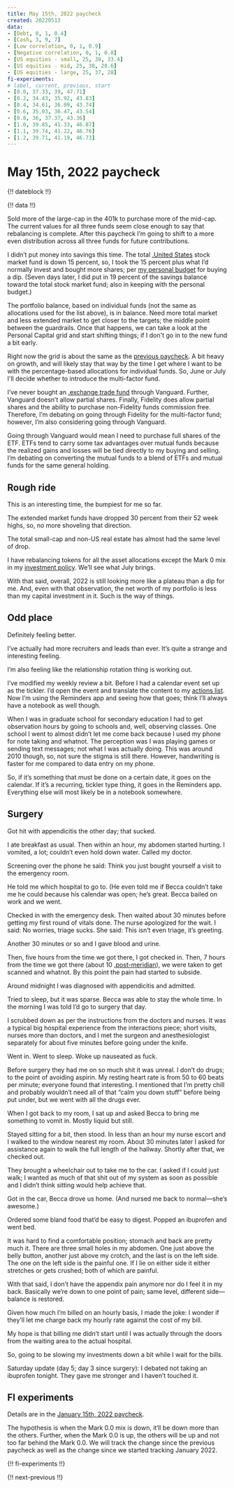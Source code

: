 ```yaml
---
title: May 15th, 2022 paycheck
created: 20220513
data:
- [Debt, 0, 1, 0.4]
- [Cash, 3, 9, 7]
- [Low correlation, 0, 1, 0.9]
- [Negative correlation, 0, 1, 0.8]
- [US equities - small, 25, 38, 33.4]
- [US equities - mid, 25, 38, 28.6]
- [US equities - large, 25, 37, 28]
fi-experiments:
# label, current, previous, start
- [0.0, 37.33, 39, 47.71]
- [0.2, 34.43, 35.92, 43.83]
- [0.4, 34.61, 36.09, 43.74]
- [0.6, 35.03, 36.47, 43.54]
- [0.8, 36, 37.37, 43.36]
- [1.0, 39.85, 41.33, 46.87]
- [1.1, 39.74, 41.22, 46.76]
- [1.2, 39.71, 41.19, 46.73]
---
```


# May 15th, 2022 paycheck

{!! dateblock !!}

{!! data !!}

Sold more of the large-cap in the 401k to purchase more of the mid-cap. The current values for all three funds seem close enough to say that rebalancing is complete. After this paycheck I’m going to shift to a more even distribution across all three funds for future contributions.

I didn’t put money into savings this time. The total [.United States](US) stock market fund is down 15 percent, so, I took the 15 percent plus what I’d normally invest and bought more shares; per [my personal budget](/experiences/finances/personal-budget/) for buying a dip. (Seven days later, I did put in 19 percent of the savings balance toward the total stock market fund; also in keeping with the personal budget.)

The portfolio balance, based on individual funds (not the same as allocations used for the list above), is in balance. Need more total market and less extended market to get closer to the targets; the middle point between the guardrails. Once that happens, we can take a look at the Personal Capital grid and start shifting things; if I don't go in to the new fund a bit early.

Right now the grid is about the same as the [previous paycheck](/experiences/finances/paycheck-to-paycheck/20220501/#portfolio-balance-overall). A bit heavy on growth, and will likely stay that way by the time I get where I want to be with the percentage-based allocations for individual funds. So, June or July I'll decide whether to introduce the multi-factor fund.

I’ve never bought an [.exchange trade fund](ETF) through Vanguard. Further, Vanguard doesn’t allow partial shares. Finally, Fidelity does allow partial shares and the ability to purchase non-Fidelity funds commission free. Therefore, I’m debating on going through Fidelity for the multi-factor fund; however, I’m also considering going through Vanguard.

Going through Vanguard would mean I need to purchase full shares of the ETF. ETFs tend to carry some tax advantages over mutual funds because the realized gains and losses will be tied directly to my buying and selling. I’m debating on converting the mutual funds to a blend of ETFs and mutual funds for the same general holding.

## Rough ride

This is an interesting time, the bumpiest for me so far.

The extended market funds have dropped 30 percent from their 52 week highs, so, no more shoveling that direction.

The total small-cap and non-US real estate has almost had the same level of drop. 

I have rebalancing tokens for all the asset allocations except the Mark 0 mix in my [investment policy](/experiences/finances/investment-policy/#asset-allocation). We’ll see what July brings.

With that said, overall, 2022 is still looking more like a plateau than a dip for me. And, even with that observation, the net worth of my portfolio is less than my capital investment in it. Such is the way of things.

## Odd place

Definitely feeling better.

I’ve actually had more recruiters and leads than ever. It’s quite a strange and interesting feeling.

I’m also feeling like the relationship rotation thing is working out.

I’ve modified my weekly review a bit. Before I had a calendar event set up as the tickler. I’d open the event and translate the content to my [actions list](/examinations/getting-things-done/). Now I’m using the Reminders app and seeing how that goes; think I’ll always have a notebook as well though.

When I was in graduate school for secondary education I had to get observation hours by going to schools and, well, observing classes. One school I went to almost didn’t let me come back because I used my phone for note taking and whatnot. The perception was I was playing games or sending text messages; not what I was actually doing. This was around 2010 though, so, not sure the stigma is still there. However, handwriting is faster for me compared to data entry on my phone.

So, if it’s something that must be done on a certain date, it goes on the calendar. If it’s a recurring, tickler type thing, it goes in the Reminders app. Everything else will most likely be in a notebook somewhere.

## Surgery

Got hit with appendicitis the other day; that sucked.

I ate breakfast as usual. Then within an hour, my abdomen started hurting. I vomited, a lot; couldn’t even hold down water. Called my doctor.

Screening over the phone he said: Think you just bought yourself a visit to the emergency room.

He told me which hospital to go to. (He even told me if Becca couldn’t take me he could because his calendar was open; he’s great. Becca bailed on work and we went.

Checked in with the emergency desk. Then waited about 30 minutes before getting my first round of vitals done. The nurse apologized for the wait. I said: No worries, triage sucks. She said: This isn’t even triage, it’s greeting.

Another 30 minutes or so and I gave blood and urine.

Then, five hours from the time we got there, I got checked in. Then, 7 hours from the time we got there (about 10 [.post-meridian](pm)), we were taken to get scanned and whatnot. By this point the pain had started to subside.

Around midnight I was diagnosed with appendicitis and admitted.

Tried to sleep, but it was sparse. Becca was able to stay the whole time. In the morning I was told I’d go to surgery that day.

I scrubbed down as per the instructions from the doctors and nurses. It was a typical big hospital experience from the interactions piece; short visits, nurses more than doctors, and I met the surgeon and anesthesiologist separately for about five minutes before going under the knife.

Went in. Went to sleep. Woke up nauseated as fuck. 

Before surgery they had me on so much shit it was unreal. I don’t do drugs; to the point of avoiding aspirin. My resting heart rate is from 50 to 60 beats per minute; everyone found that interesting. I mentioned that I’m pretty chill and probably wouldn’t need all of that “calm you down stuff” before being put under, but we went with all the drugs ever. 

When I got back to my room, I sat up and asked Becca to bring me something to vomit in. Mostly liquid but still.

Stayed sitting for a bit, then stood. In less than an hour my nurse escort and I walked to the window nearest my room. About 30 minutes later I asked for assistance again to walk the full length of the hallway. Shortly after that, we checked out.

They brought a wheelchair out to take me to the car. I asked if I could just walk; I wanted as much of that shit out of my system as soon as possible and I didn’t think sitting would help achieve that.

Got in the car, Becca drove us home. (And nursed me back to normal—she’s awesome.)

Ordered some bland food that’d be easy to digest. Popped an ibuprofen and went bed.

It was hard to find a comfortable position; stomach and back are pretty much it. There are three small holes in my abdomen. One just above the belly button, another just above my crotch, and the last is on the left side. The one on the left side is the painful one. If I lie on either side it either stretches or gets crushed; both of which are painful. 

With that said, I don’t have the appendix pain anymore nor do I feel it in my back. Basically we’re down to one point of pain; same level, different side—balance is restored.

Given how much I’m billed on an hourly basis, I made the joke: I wonder if they’ll let me charge back my hourly rate against the cost of my bill.

My hope is that billing me didn’t start until I was actually through the doors from the waiting area to the actual hospital. 

So, going to be slowing my investments down a bit while I wait for the bills.

Saturday update (day 5; day 3 since surgery): I debated not taking an ibuprofen tonight. They gave me stronger and I haven’t touched it.

## FI experiments

Details are in the [January 15th, 2022 paycheck](https://joshbruce.com/finances/building-wealth-paycheck-to-paycheck/20220115/#fi-experiments).

The hypothesis is when the Mark 0.0 mix is down, it‘ll be down more than the others. Further, when the Mark 0.0 is up, the others will be up and not too far behind the Mark 0.0. We will track the change since the previous paycheck as well as the change since we started tracking January 2022.

{!! fi-experiments !!}


{!! next-previous !!}
